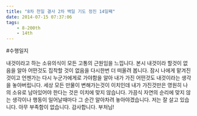 ```yaml
---
title: "8차 천일 결사 2차 백일 기도 정진 14일째"
date: 2014-07-15 07:37:06
tags:
    - 8-200th
    - 14th
---
```


#수행일지

내것이라고 하는 소유의식이 모든 고통의 근원임을 느낍니다. 본시 내것이라 할것이 없음을 알아 어떤것도 집착할 것이 없음을 다시한번 더 떠올려 봅니다. 잠시 나에게 맡겨진 것이고 언젠가는 다시 누군가에게로 가야함을 알아 내가 가진 어떤것도 내것이라는 생각을 놓아버립니다. 세상 모든 만물이 변해가는것이 이치인데 내가 가진것만은 영원히 나의 소유로 남아있어야 한다는 것은 이치에 맞지 않습니다. 가끔식 자연의 순리에 맞지 않는 생각이나 행동이 일어날때마다 그 순간 알아차려 놓아야겠습니다. 저는 잘 살고 있습니다. 아무 부족함이 없습니다. 감사합니다. 부처님!
